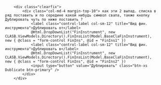         <div class="clearfix">
            <div class="col-md-4 margin-top-10"> как эти 2 выпад. списка в ряд поставить и по середине какой нибудь символ свапа, также кнопку Дублировать чуть по ниже поставить ?
                <label class="control-label col-sm-12" title="Вид фин. инструмента">Дублировать от</label>
                @Html.DropDownList("FinInstrument", new CLASB.ViewModels.Directory().FinInsList(Model.BaseClaFinInstrument), new { @class = "form-control FinIns", @id = "FinIns1" })
                <label class="control-label col-sm-12" title="Вид фин. инструмента">Дублировать в</label>
                @Html.DropDownList("FinInstrument", new CLASB.ViewModels.Directory().FinInsList(Model.BaseClaFinInstrument), new { @class = "form-control FinIns", @id = "FinIns2" })
                <input type="button" value="Дублировать" class="btn-xs Dublicate btn-primary" />
            </div>
        </div>
